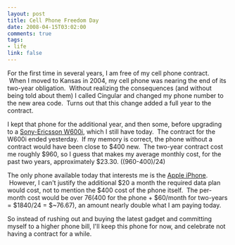 ```yaml
--- 
layout: post
title: Cell Phone Freedom Day
date: 2008-04-15T03:02:00
comments: true
tags:
- life
link: false
---
```

For the first time in several years, I am free of my cell phone contract.  When I moved to Kansas in 2004, my cell phone was nearing the end of its two-year obligation.  Without realizing the consequences (and without being told about them) I called Cingular and changed my phone number to the new area code.  Turns out that this change added a full year to the contract.

I kept that phone for the additional year, and then some, before upgrading to a <a title="Sony-Ericsson W600i" href="http://www.sonyericsson.com/cws/products/mobilephones/overview/w600i?cc=us&amp;lc=en">Sony-Ericsson W600i</a>, which I still have today.  The contract for the W600i ended yesterday.  If my memory is correct, the phone without a contract would have been close to $400 new.  The two-year contract cost me roughly $960, so I guess that makes my average monthly cost, for the past two years, approximately $23.30. ((960-400)/24)

The only phone available today that interests me is the <a title="Apple iPhone" href="http://www.apple.com/iphone/">Apple iPhone</a>.  However, I can't justify the additional $20 a month the required data plan would cost, not to mention the $400 cost of the phone itself.  The per-month cost would be over $76 ($400 for the phone + $60/month for two-years = $1840/24 = $~76.67), an amount nearly double what I am paying today.

So instead of rushing out and buying the latest gadget and committing myself to a higher phone bill, I'll keep this phone for now, and celebrate not having a contract for a while.
